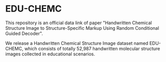 # EDU-CHEMC
This repository is an official data link of paper "Handwritten Chemical Structure Image to Structure-Specific Markup Using Random Conditional Guided Decoder". 

We release a Handwritten Chemical Structure Image dataset named EDU-CHEMC, which consists of totally 52,987 handwritten molecular structure images collected in educational scenarios.
